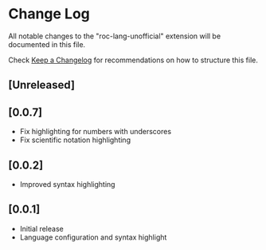 # Change Log

All notable changes to the "roc-lang-unofficial" extension will be documented in this file.

Check [Keep a Changelog](http://keepachangelog.com/) for recommendations on how to structure this file.

## [Unreleased]

## [0.0.7]

- Fix highlighting for numbers with underscores
- Fix scientific notation highlighting

## [0.0.2]

- Improved syntax highlighting

## [0.0.1]

- Initial release
- Language configuration and syntax highlight